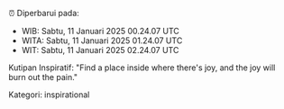 ⏰ Diperbarui pada:
- WIB: Sabtu, 11 Januari 2025 00.24.07 UTC
- WITA: Sabtu, 11 Januari 2025 01.24.07 UTC
- WIT: Sabtu, 11 Januari 2025 02.24.07 UTC

Kutipan Inspiratif:
"Find a place inside where there's joy, and the joy will burn out the pain."


Kategori: inspirational

